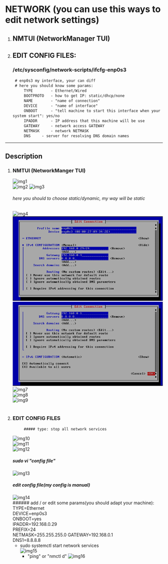 # NETWORK (you can use this ways to edit network settings)
1. ## NMTUI (NetworkManager TUI)
2. ## EDIT CONFIG FILES:
	### /etc/sysconfig/network-scripts/ifcfg-enp0s3  
		# enp0s3 my interface, your can diff
		# here you should know some params:
			TYPE 		- Ethernet/Wired
			BOOTPROTO	- how to get IP: static/dhcp/none
			NAME		- "name of connection"
			DEVICE		- "name of interface"
			ONBOOT		- "tell machine to start this interface when your system start": yes/no
			IPADDR		- IP address that this machine will be use
			GATEWAY		- network access GATEWAY
			NETMASK		- network NETMASK
			DNS		- server for resolving DNS domain names
***

## Description
1. ### NMTUI (NetworkManger TUI)
	![img1](./imgs/1.png)  
	![img2](./imgs/2.png)
	![img3](./imgs/3.png)  
	###### here you should to choose static/dynamic, my way will be static
	![img4](./imgs/4.png)  
	![img5](./imgs/5.png)  
	![img6](./imgs/6.png)  
	![img7](./imgs/7.png)  
	![img8](./imgs/8.png)  
	![img9](./imgs/9.png)  

#
2. ### EDIT CONFIG FILES
			##### type: stop all network services
	![img10](./imgs/10.png)  
	![img11](./imgs/11.png)  
	![img12](./imgs/12.png)  
	##### sudo vi "config file"
	![img13](./imgs/13.png)  
	##### edit config file(my config is manual)  
	![img14](./imgs/14.png)  
		###### add / or edit some params(you should adapt your machine):  
			TYPE=Ethernet  
			DEVICE=enp0s3    
			ONBOOT=yes  
			IPADDR=192.168.0.29  
			PREFIX=24  
			NETMASK=255.255.255.0
			GATEWAY=192.168.0.1  
			DNS1=8.8.8.8
	* sudo systemctl start network services  
		![img15](./imgs/15.png)  
		- "ping" or "nmctl d"
		![img16](./imgs/16.png)

